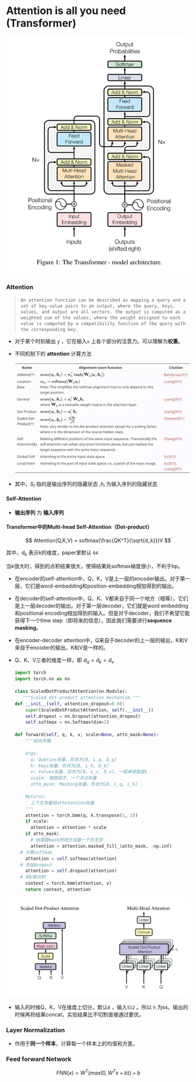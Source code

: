 # Attention is all you need (Transformer)

![Screen Shot 2019-04-15 at 10.00.38 am](assets/Screen%20Shot%202019-04-15%20at%2010.00.38%20am.png)

### Attention 

> ```
> An attention function can be described as mapping a query and a set of key-value pairs to an output, where the query, keys, values, and output are all vectors. The output is computed as a weighted sum of the values, where the weight assigned to each value is computed by a compatibility function of the query with the corresponding key.
> ```

- 对于某个时刻输出 `y` ，它在输入`x` 上各个部分的注意力。可以理解为**权重**。 

- 不同机制下的 **attention** 计算方法

  ![Screen Shot 2019-04-15 at 10.45.23 am](assets/Screen%20Shot%202019-04-15%20at%2010.45.23%20am.png)

- 其中，$S_t$ 指的是输出序列的隐藏状态 ,$h_i$ 为输入序列的隐藏状态 

#### Self-Attention

- **输出序列** 为 **输入序列** 

#### Transformer中的Multi-head Self-Attention（Dot-product）

$$
Attention(Q,K,V) = softmax(\frac{QK^T}{\sqrt{d_k}})V
$$

其中，$d_k$ 表示k的维度，paper里默认 `64`

当k很大时，得到的点积结果很大，使得结果处softmax梯度很小，不利于bp。

- 在encoder的self-attention中，Q，K，V是上一层的encoder输出。对于第一层，它们是word-embedding和position-embedding相加得到的输出。

- 在decoder的self-attention中，Q、K、V都来自于同一个地方（相等），它们是上一层decoder的输出。对于第一层decoder，它们就是word embedding和positional encoding相加得到的输入。但是对于decoder，我们不希望它能获得下一个time step（即将来的信息），因此我们需要进行**sequence masking**。

- 在encoder-decoder attention中，Q来自于decoder的上一层的输出，K和V来自于encoder的输出，K和V是一样的。

- Q、K、V三者的维度一样，即 $d_q = d_k = d_v$

  ```python
  import torch
  import torch.nn as nn
  
  class ScaledDotProductAttention(nn.Module):
     """Scaled dot-product attention mechanism."""
  def __init__(self, attention_dropout=0.0):
      super(ScaledDotProductAttention, self).__init__()
      self.dropout = nn.Dropout(attention_dropout)
      self.softmax = nn.Softmax(dim=2)
      
  def forward(self, q, k, v, scale=None, attn_mask=None):
      """前向传播.
  
      Args:
      	q: Queries张量，形状为[B, L_q, D_q]
      	k: Keys张量，形状为[B, L_k, D_k]
      	v: Values张量，形状为[B, L_v, D_v]，一般来说就是k
      	scale: 缩放因子，一个浮点标量
      	attn_mask: Masking张量，形状为[B, L_q, L_k]
  
      Returns:
      	上下文张量和attetention张量
      """
      attention = torch.bmm(q, k.transpose(1, 2))
      if scale:
      	attention = attention * scale
      if attn_mask:
      	# 给需要mask的地方设置一个负无穷
      	attention = attention.masked_fill_(attn_mask, -np.inf)
  	# 计算softmax
      attention = self.softmax(attention)
  	# 添加dropout
      attention = self.dropout(attention)
  	# 和V做点积
      context = torch.bmm(attention, v)
      return context, attention
  ```

![Screen Shot 2019-04-15 at 10.55.17 am](assets/Screen%20Shot%202019-04-15%20at%2010.55.17%20am.png)

- 输入的时候Q，K，V在维度上切分，默认`8` ，输入`512` 。所以 `h` 为`64`。输出的时候再将结果concat，实验结果比不切割直接通过要优。

### Layer Normalization

- 作用于**同一个样本**，计算每一个样本上的均值和方差。

### Feed forward Network

$$
FNN(x)=W^T(max(0, W^Tx + b)) +b
$$

